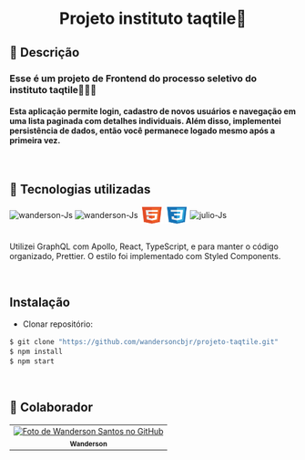 <h1 align="center">Projeto instituto taqtile🚀</h1>

## :memo: Descrição

<h3>Esse é um projeto de Frontend do processo seletivo do instituto taqtile🧑🏿‍💻</h3>

<h4>Esta aplicação permite login, cadastro de novos usuários e navegação em uma lista paginada com detalhes individuais. Além disso, implementei persistência de dados, então você permanece logado mesmo após a primeira vez.
</h4>

<br>

## :wrench: Tecnologias utilizadas

<div style="display: inline_block">
  <img align="center" alt="wanderson-Js" height="30" width="40" src="https://cdn.jsdelivr.net/gh/devicons/devicon/icons/react/react-original-wordmark.svg">
  <img align="center" alt="wanderson-Js" height="30" width="40" src="https://cdn.jsdelivr.net/gh/devicons/devicon/icons/typescript/typescript-original.svg">
  <img align="center" alt="wanderson-HTML" height="30" width="40" src="https://raw.githubusercontent.com/devicons/devicon/master/icons/html5/html5-original.svg">
  <img align="center" alt="wanderson-CSS" height="30" width="40" src="https://raw.githubusercontent.com/devicons/devicon/master/icons/css3/css3-original.svg">
  <img align="center" alt="julio-Js" height="30" width="40" src="https://cdn.jsdelivr.net/gh/devicons/devicon/icons/eslint/eslint-original.svg">
</div>
<br>

Utilizei GraphQL com Apollo, React, TypeScript, e para manter o código organizado, Prettier. O estilo foi implementado com Styled Components.

<br>

## **Instalação** 

- Clonar repositório:

```bash
$ git clone "https://github.com/wandersoncbjr/projeto-taqtile.git"
$ npm install
$ npm start
```

<br>

## :handshake: Colaborador

<table>
  <tr>
    <td align="center">
      <a href="https://github.com/wandersoncbjr">
        <img src="https://avatars.githubusercontent.com/u/101597114?v=4" width="100px;" alt="Foto de Wanderson Santos no GitHub"/><br>
        <sub>
          <b>Wanderson</b>
        </sub>
      </a>
    </td>
  </tr>
</table>
